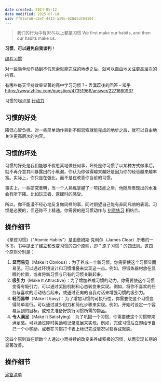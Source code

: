 ```yaml
---
date created: 2024-05-12
date modified: 2025-07-10
uid: ff02a7a6-c2ef-4414-a19b-928d5d404194
---
```

> 我们的行为中有95%以上都是习惯
> We first make our habits, and then our habits make us.

**习惯**，**可以避免自我谈判**！

<!-- more -->

[编程习惯](编程习惯.md)

对一些简单动作熟到不假思索就能完成的地步之后，就可以自由地关注更高层次的内容。

<!-- more -->

有哪些每天坚持效果显著的高中学习习惯？- 兲潶苡後的回答 - 知乎  
https://www.zhihu.com/question/47351966/answer/2271660937

习惯的起点是 [行动力](行动力.md)

## 习惯的好处

降低心智负担。对一些简单动作熟到不假思索就能完成的地步之后，就可以自由地关注更高层次的内容。

## 习惯的坏处

习惯的好处是我们能够不假思索地做任何事，坏处是你习惯了以某种方式做事后，就不再介意其间暴露出的小纰漏。你认为你做得越来越好是因为你的经验越来越丰富。实际上，你只是在强化，而不是在改善你当前的习惯。

事实上，一些研究表明，当一个人熟练掌握了一项技能之后，他随后表现出的水准会有所下降。比如玩王者、露娜时的感受。

所以，你不能漫不经心地反复做同样的事，同时期望自己能有非同凡响的表现。习惯是必要的，但还称不上精通。你需要的是习惯动作与 [刻意练习](刻意练习.md) 相结合。

## 操作细节

《掌控习惯》（"Atomic Habits"）是由詹姆斯·克利尔（James Clear）所著的一本书，书中提出了建立和改变习惯的四个原则，即 " 原子习惯 " 的四法则。这四个原则分别是：

1. **显而易见**（Make It Obvious）：为了养成一个新习惯，你需要使这个习惯显而易见。可以通过环境设计和习惯堆叠来实现这一点。例如，将锻炼器材放在显眼的位置，或者将新习惯与已有的习惯关联起来。
2. **吸引力**（Make It Attractive）：为了增加养成习惯的动力，你需要使这个习惯变得有吸引力。可以通过奖励机制和心态转变来实现。例如，将你不喜欢的任务与喜欢的活动结合起来，或通过正向的自我对话来增强习惯的吸引力。
3. **轻而易举**（Make It Easy）：为了增加习惯的可执行性，你需要使这个习惯变得简单易行。可以通过减少阻力和简化步骤来实现。例如，开始时设定一个容易达到的目标，或预先准备好执行习惯所需的物品。
4. **令人满足**（Make It Satisfying）：为了巩固一个习惯，你需要使这个习惯带来满足感。可以通过即时奖励和记录进展来实现。例如，完成习惯后立即给予自己一个小奖励，或者在习惯打卡表上标记完成情况以获得成就感。

  

这四个原则旨在帮助个人通过小而持续的改变来养成积极的习惯，从而实现长期的显著改善。

## 操作细节

[滴答清单](滴答清单.md)
